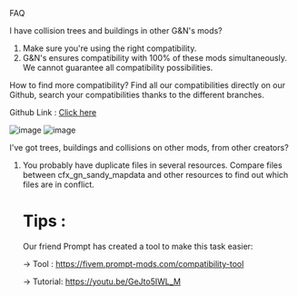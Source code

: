 FAQ

I have collision trees and buildings in other G&N's mods?
1. Make sure you're using the right compatibility.
2. G&N's ensures compatibility with 100% of these mods simultaneously. 
   We cannot guarantee all compatibility possibilities.

How to find more compatibility?
Find all our compatibilities directly on our Github, search your compatibilities thanks to the different branches.

Github Link :  [Click here](https://github.com/G-N-s-Studio/cfx_gn_sandy_mapdata)

![image](https://github.com/G-N-s-Studio/cfx_gn_sandy_mapdata/assets/120711057/b49b8967-1596-482f-826e-150fd4bdb946)
![image](https://github.com/G-N-s-Studio/cfx_gn_sandy_mapdata/assets/120711057/c9ee3e6a-b5a7-4940-978b-3a72d451e173)





I've got trees, buildings and collisions on other mods, from other creators?

1. You probably have duplicate files in several resources. Compare files between cfx_gn_sandy_mapdata and other resources to find out which files are in conflict.

    # Tips :
    Our friend Prompt has created a tool to make this task easier: 

    -> Tool : https://fivem.prompt-mods.com/compatibility-tool

    -> Tutorial: https://youtu.be/GeJto5IWL_M